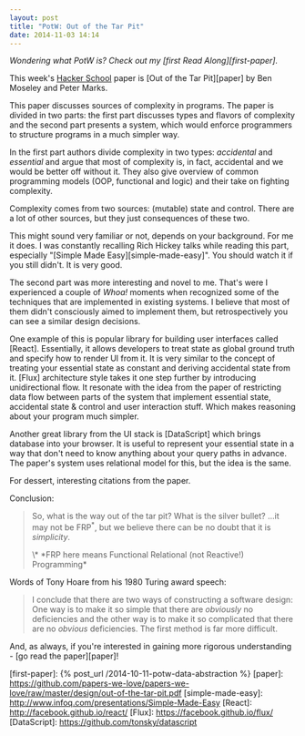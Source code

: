```yaml
---
layout: post
title: "PotW: Out of the Tar Pit"
date: 2014-11-03 14:14
---
```


*Wondering what PotW is? Check out my [first Read Along][first-paper].*

This week's [Hacker School][hs] paper is [Out of the Tar Pit][paper] by Ben
Moseley and Peter Marks.

This paper discusses sources of complexity in programs. The paper is divided in
two parts: the first part discusses types and flavors of complexity and the
second part presents a system, which would enforce programmers to structure
programs in a much simpler way.

In the first part authors divide complexity in two types: *accidental* and
*essential* and argue that most of complexity is, in fact, accidental and we
would be better off without it. They also give overview of common programming
models (OOP, functional and logic) and their take on fighting complexity.

Complexity comes from two sources: (mutable) state and control. There are a lot
of other sources, but they just consequences of these two.

This might sound very familiar or not, depends on your background. For me it
does. I was constantly recalling Rich Hickey talks while reading this part, 
especially "[Simple Made Easy][simple-made-easy]". You should watch it if
you still didn't. It is very good.

The second part was more interesting and novel to me. That's were I experienced
a couple of *Whoa!* moments when recognized some of the techniques that are
implemented in existing systems. I believe that most of them didn't consciously
aimed to implement them, but retrospectively you can see a similar design
decisions.

One example of this is popular library for building user interfaces called
[React]. Essentially, it allows developers to treat state as global ground truth
and specify how to render UI from it. It is very similar to the concept of
treating your essential state as constant and deriving accidental state from it.
[Flux] architecture style takes it one step further by introducing
unidirectional flow. It resonate with the idea from the paper of restricting
data flow between parts of the system that implement essential state, accidental
state & control and user interaction stuff. Which makes reasoning about your
program much simpler.

Another great library from the UI stack is [DataScript] which brings database
into your browser. It is useful to represent your essential state in a way that
don't need to know anything about your query paths in advance. The paper's
system uses relational model for this, but the idea is the same.

For dessert, interesting citations from the paper.

Conclusion:

> So, what is the way out of the tar pit? What is the silver bullet? ...it may
> not be FRP<sup>\*</sup>, but we believe there can be no doubt that it is *simplicity*.
> 
> <footer>
> \* *FRP here means Functional Relational (not Reactive!) Programming*
> </footer>

Words of Tony Hoare from his 1980 Turing award speech:

> I conclude that there are two ways of constructing a software design: One way
> is to make it so simple that there are *obviously* no deficiencies and the
> other way is to make it so complicated that there are no *obvious*
> deficiencies. The first method is far more difficult.


And, as always, if you're interested in gaining more rigorous understanding -
[go read the paper][paper]!



[hs]: https://www.hackerschool.com/blog/51-paper-of-the-week-out-of-the-tar-pit
[first-paper]: {% post_url /2014-10-11-potw-data-abstraction %}
[paper]: https://github.com/papers-we-love/papers-we-love/raw/master/design/out-of-the-tar-pit.pdf
[simple-made-easy]: http://www.infoq.com/presentations/Simple-Made-Easy
[React]: http://facebook.github.io/react/
[Flux]: https://facebook.github.io/flux/
[DataScript]: https://github.com/tonsky/datascript
